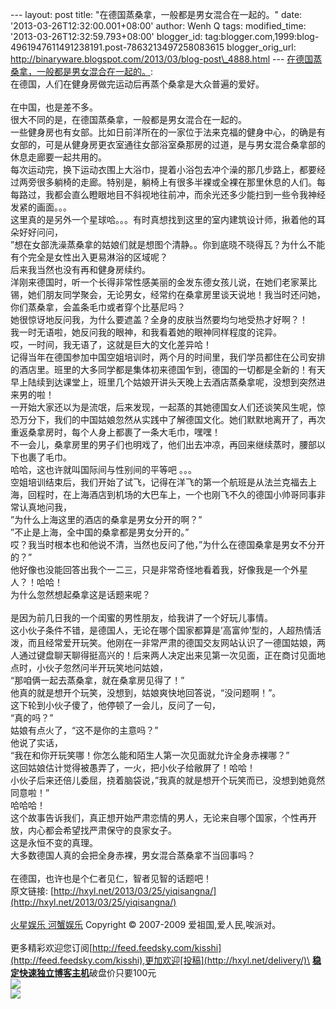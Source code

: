 --- layout: post title: "在德国蒸桑拿，一般都是男女混合在一起的。" date:
'2013-03-26T12:32:00.001+08:00' author: Wenh Q tags: modified\_time:
'2013-03-26T12:32:59.793+08:00' blogger\_id:
tag:blogger.com,1999:blog-4961947611491238191.post-7863213497258083615
blogger\_orig\_url:
http://binaryware.blogspot.com/2013/03/blog-post\_4888.html ---
[在德国蒸桑拿，一般都是男女混合在一起的。](http://hxyl.net/2013/03/25/yiqisangna/):
\
在德国，人们在健身房做完运动后再蒸个桑拿是大众普遍的爱好。\
\
在中国，也是差不多。\
很大不同的是，在德国蒸桑拿，一般都是男女混合在一起的。\
一些健身房也有女部。比如日前洋所在的一家位于法来克福的健身中心，的确是有女部的，可是从健身房更衣室通往女部浴室桑那房的过道，是与男女混合桑拿部的休息走廊要一起共用的。\
每次运动完，换下运动衣围上大浴巾，提着小浴包去冲个澡的那几步路上，都要经过两旁很多躺椅的走廊。特别是，躺椅上有很多半裸或全裸在那里休息的人们。每每路过，我都会直么瞪眼地目不斜视地往前冲，而余光还多少能扫到一些令我神经发紧的画面。。。\
这里真的是另外一个星球哈。。。有时真想找到这里的室内建筑设计师，揪着他的耳朵好好问问，\
”想在女部洗澡蒸桑拿的姑娘们就是想图个清静。。你到底晓不晓得瓦？为什么不能有个完全是女性出入更易淋浴的区域呢？\
后来我当然也没有再和健身房续约。\
洋刚来德国时，听一个长得非常性感美丽的金发东德女孩儿说，在她们老家莱比锡，她们朋友同学聚会，无论男女，经常约在桑拿房里谈天说地！我当时还问她，你们蒸桑拿，会盖条毛巾或者穿个比基尼吗？\
她很惊讶地反问我，为什么要遮盖？全身的皮肤当然要均匀地受热才好啊？！\
我一时无语啦，她反问我的眼神，和我看着她的眼神同样程度的诧异。\
哎，一时间，我无语了，这就是巨大的文化差异哈！\
记得当年在德国参加中国空姐培训时，两个月的时间里，我们学员都住在公司安排的酒店里。班里的大多同学都是集体初来德国乍到，德国的一切都是全新的！有天早上陆续到达课堂上，班里几个姑娘开讲头天晚上去酒店蒸桑拿呢，没想到突然进来男的啦！\
一开始大家还以为是流氓，后来发现，一起蒸的其她德国女人们还谈笑风生呢，惊恐万分下，我们的中国姑娘忽然从实践中了解德国文化。她们默默地离开了，再次重返桑拿房时，每个人身上都裹了一条大毛巾，嘿嘿！\
不一会儿，桑拿房里的男子们也明戏了，他们出去冲凉，再回来继续蒸时，腰部以下也裹了毛巾。\
哈哈，这也许就叫国际间与性别间的平等吧 。。。\
空姐培训结束后，我们开始了试飞，记得在洋飞的第一个航班是从法兰克福去上海，回程时，在上海酒店到机场的大巴车上，一个也刚飞不久的德国小帅哥同事非常认真地问我，\
”为什么上海这里的酒店的桑拿是男女分开的啊？”\
”不止是上海，全中国的桑拿都是男女分开的。”\
哎？我当时根本也和他说不清，当然也反问了他，”为什么在德国桑拿是男女不分开的？”\
他好像也没能回答出我个一二三，只是非常奇怪地看着我，好像我是一个外星人？！哈哈！\
为什么忽然想起桑拿这是话题来呢？\
\
是因为前几日我的一个闺蜜的男性朋友，给我讲了一个好玩儿事情。\
这小伙子条件不错，是德国人，无论在哪个国家都算是’高富帅’型的，人超热情活泼，而且经常爱开玩笑。他刚在一非常严肃的德国交友网站认识了一德国姑娘，两人通过键盘聊天聊得挺高兴的！后来两人决定出来见第一次见面，正在商讨见面地点时，小伙子忽然问半开玩笑地问姑娘，\
“那咱俩一起去蒸桑拿，就在桑拿房见得了！”\
他真的就是想开个玩笑，没想到，姑娘爽快地回答说，“没问题啊！”。\
这下轮到小伙子傻了，他停顿了一会儿，反问了一句，\
“真的吗？”\
姑娘有点火了，“这不是你的主意吗？”\
他说了实话，\
“我在和你开玩笑哪！你怎么能和陌生人第一次见面就允许全身赤裸哪？”\
这回姑娘估计觉得被愚弄了，一火，把小伙子给敝屏了！哈哈！\
小伙子后来还倍儿委屈，挠着脑袋说，”我真的就是想开个玩笑而已，没想到她竟然同意啦！”\
哈哈哈！\
这个故事告诉我们，真正想开始严肃恋情的男人，无论来自哪个国家，个性再开放，内心都会希望找严肃保守的良家女子。\
这是永恒不变的真理。\
大多数德国人真的会把全身赤裸，男女混合蒸桑拿不当回事吗？\
\
在德国，也许也是个仁者见仁，智者见智的话题吧！\
原文链接:
[http://hxyl.net/2013/03/25/yiqisangna/](http://hxyl.net/2013/03/25/yiqisangna/)
\
\
[火星娱乐 河蟹娱乐](http://hxyl.net/) Copyright © 2007-2009
爱祖国,爱人民,唉派对。\
\
更多精彩欢迎您订阅[http://feed.feedsky.com/kisshi](http://feed.feedsky.com/kisshi),更加欢迎[投稿](http://hxyl.net/delivery/)\
[**稳定快速独立博客主机**](http://www.gegehost.com/)破盘价只要100元 \
![](http://img.tongji.linezing.com/922164/tongji.gif)\
![](http://www1.feedsky.com/t1/725593644/kisshi/feedsky/s.gif?r=http://hxyl.net/2013/03/25/yiqisangna/)
